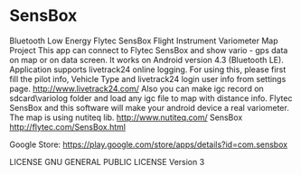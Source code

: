 SensBox
=======
Bluetooth Low Energy
Flytec SensBox Flight Instrument Variometer Map Project
This app can connect to Flytec SensBox and show vario - gps data on map or on data screen.
It works on Android version 4.3 (Bluetooth LE).
Application supports livetrack24 online logging.
For using this, please first fill the pilot info, Vehicle Type and livetrack24 login user info from settings page.
http://www.livetrack24.com/
Also you can make igc record on sdcard\variolog folder and load any igc file to map with distance info.
Flytec SensBox and this software will make your android device a real variometer.
The map is using nutiteq lib.
http://www.nutiteq.com/
SensBox
http://flytec.com/SensBox.html

Google Store:
https://play.google.com/store/apps/details?id=com.sensbox

LICENSE GNU GENERAL PUBLIC LICENSE Version 3
